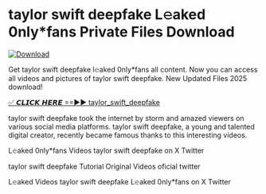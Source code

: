 # taylor swift deepfake L𝚎aked 0nly*fans Private Files Download

[![Download](https://i.imgur.com/PoXn3jX.png)](https://mediafirer.com/taylor+swift+deepfake)

Get taylor swift deepfake l𝚎aked 0nly*fans all content. Now you can access all videos and pictures of taylor swift deepfake. New Updated Files 2025 download!

[✅ 𝘾𝙇𝙄𝘾𝙆 𝙃𝙀𝙍𝙀 ==►► taylor_swift_deepfake](https://mediafirer.com/taylor+swift+deepfake)

taylor swift deepfake took the internet by storm and amazed viewers on various social media platforms. taylor swift deepfake, a young and talented digital creator, recently became famous thanks to this interesting videos.

L𝚎aked 0nly*fans Videos taylor swift deepfake on X Twitter

taylor swift deepfake Tutorial Original Videos oficial twitter

L𝚎aked Videos taylor swift deepfake L𝚎aked 0nly*fans on X Twitter